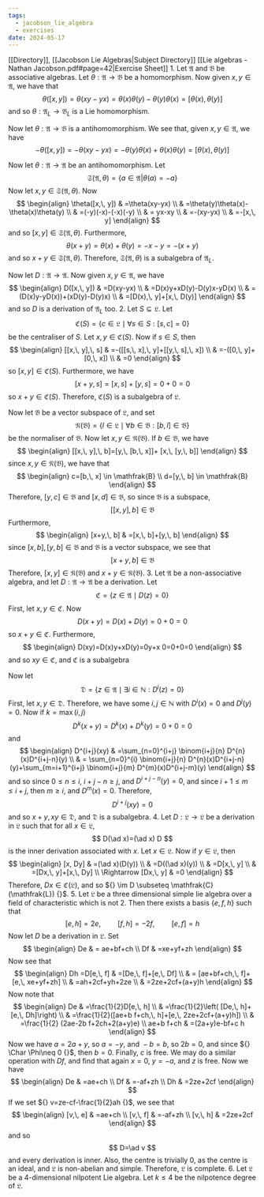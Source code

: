 ```yaml
---
tags:
  - jacobson_lie_algebra
  - exercises
date: 2024-05-17
---
```

[[Directory]], [[Jacobson Lie Algebras|Subject Directory]]
[[Lie algebras - Nathan Jacobson.pdf#page=42|Exercise Sheet]]
1. 
Let $\mathfrak{A}$ and $\mathfrak{B}$ be associative algebras. Let $\theta:\mathfrak{A}\to{}\mathfrak{B} {}$ be a homomorphism. Now given ${} x,\, y \in \mathfrak{A} {}$, we have that
$$
\theta([x,\, y])=\theta(xy-yx)=\theta(x)\theta(y)-\theta(y)\theta(x)=[\theta(x),\, \theta(y)]
$$
and so ${} \theta:\mathfrak{A}_{L}\to{}\mathfrak{B}_{L} {}$ is a Lie homomorphism.

Now let ${} \theta:\mathfrak{A}\to{}\mathfrak{B} {}$ is a antihomomorphism. We see that, given ${} x,\, y \in \mathfrak{A} {}$, we have
$$
-\theta([x,\, y])=-\theta(xy-yx)=-\theta(y)\theta(x)+\theta(x)\theta(y)=[\theta(x),\, \theta(y)]
$$

Now let ${} \theta:\mathfrak{A}\to{} \mathfrak{A} {}$ be an antihomomorphism. Let 
$$
\mathfrak{S}(\mathfrak{A},\, \theta) =\{ a \in \mathfrak{A} |\theta(a)=-a \}
$$
Now let ${} x,\, y \in \mathfrak{S}(\mathfrak{A},\, \theta) {}$. Now
$$
\begin{align}
 \theta([x,\, y]) & =\theta(xy-yx) \\
	 & =\theta(y)\theta(x)-\theta(x)\theta(y) \\
	 & =(-y)(-x)-(-x)(-y) \\
 & = yx-xy \\
 & =-(xy-yx) \\
 & =-[x,\, y]  
 \end{align}
$$
and so ${} [x,\, y] \in  \mathfrak{S} (\mathfrak{A},\, \theta) {}$. Furthermore, 
$$
\theta(x+y)=\theta(x)+\theta(y)=-x-y=-(x+y)
$$
and so ${} x+y \in  \mathfrak{S}(\mathfrak{A},\, \theta) {}$. Therefore, ${} \mathfrak{S}(\mathfrak{A},\, \theta) {}$ is a subalgebra of $\mathfrak{A}_{L}$.

Now let $D:\mathfrak{A}\to{}\mathfrak{A} {}$. Now given ${} x,\, y \in \mathfrak{A} {}$, we have
$$
\begin{align}
 D([x,\, y]) & =D(xy-yx) \\
 & =D(x)y+xD(y)-D(y)x-yD(x) \\
 & =(D(x)y-yD(x))+(xD(y)-D(y)x) \\
  & =[D(x),\, y]+[x,\, D(y)]
 \end{align}
$$
and so $D$ is a derivation of $\mathfrak{A}_{L}$ too. 
2. 
Let ${} S \subseteq  \mathfrak{L} {}$. Let
$$
\mathfrak{C}(S)=\{ c \in \mathfrak{L} \mid \forall s \in S:[s,\, c]=0 \}
$$
be the centraliser of ${} S {}$. Let ${} x,\, y \in \mathfrak{C}(S) {}$. Now if ${} s \in S {}$, then
$$
\begin{align}
 [[x,\, y],\, s] & =-([[s,\, x],\, y]+[[y,\, s],\, x])   \\
 & =-([0,\, y]+[0,\, x]) \\
 & =0
 \end{align}
$$
so ${} [x,\, y] \in \mathfrak{C}(S) {}$. Furthermore, we have
$$
[x+y,\, s]=[x,\, s]+[y,\, s]=0+0=0
$$
so ${} x+y \in \mathfrak{C}(S) {}$. Therefore, $\mathfrak{C}(S)$ is a subalgebra of $\mathfrak{L}$. 

Now let $\mathfrak{B}$ be a vector subspace of $\mathfrak{L}$, and set
$$
\mathfrak{N}(\mathfrak{B})=\{ l \in \mathfrak{L} \mid\forall  b \in \mathfrak{B}:[b,\, l]\in \mathfrak{B} \}
$$
be the normaliser of $\mathfrak{B}$. Now let ${} x,\, y \in \mathfrak{N}(\mathfrak{B}) {}$. If ${} b \in \mathfrak{B} {}$, we have
$$
\begin{align}
[[x,\, y],\, b]=[y,\, [b,\, x]]+ [x,\, [y,\, b]]
\end{align}
$$
since ${} x,\, y \in \mathfrak{N}(\mathfrak{B}) {}$, we have that 
$$
\begin{align}
c=[b,\, x] \in \mathfrak{B} \\
d=[y,\, b] \in \mathfrak{B}
\end{align}
$$
Therefore, ${} [y,\, c] \in \mathfrak{B} {}$ and ${} [x,\, d] \in \mathfrak{B} {}$, so since $\mathfrak{B} {}$ is a subspace, 
$$
[[x,\, y],\, b] \in \mathfrak{B}
$$
Furthermore, 
$$
\begin{align}
[x+y,\, b] & =[x,\, b]+[y,\, b]
\end{align}
$$
since ${} [x,\, b],\, [y,\, b] \in \mathfrak{B} {}$ and ${} \mathfrak{B} {}$ is a vector subspace, we see that
$$
[x+y,\, b] \in \mathfrak{B}
$$
Therefore, ${} [x,\, y] \in \mathfrak{N}(\mathfrak{B}) {}$ and ${} x+y \in \mathfrak{N}(\mathfrak{B}) {}$.
3. 
Let $\mathfrak{A}$ be a non-associative algebra, and let ${} D:\mathfrak{A}\to{}\mathfrak{A} {}$ be a derivation. Let
$$
\mathfrak{C}=\{ z \in \mathfrak{A}\mid D(z)=0 \}
$$
First, let ${} x,\, y \in \mathfrak{C} {}$. Now
$$
D(x+y)=D(x)+D(y)=0+0=0
$$
so ${} x+y \in \mathfrak{C} {}$. Furthermore, 
$$
\begin{align}
D(xy)=D(x)y+xD(y)=0y+x 0=0+0=0
\end{align}
$$
and so ${} xy \in \mathfrak{C} {}$, and ${} \mathfrak{C} {}$ is a subalgebra

Now let 
$$
\mathfrak{D}=\{ z \in \mathfrak{A} \mid\exists  i \in \mathbb{N}:D^{i}(z)=0 \}
$$
First, let ${} x,\, y \in \mathfrak{D} {}$. Therefore, we have some ${} i,\, j \in \mathbb{N} {}$ with ${} D^{i}(x)=0 {}$ and ${} D^{j}(y)=0 {}$. Now if ${} k=\max(i,\, j) {}$
$$
D^{k}(x+y)=D^{k}(x)+D^{k}(y)=0+0=0
$$
and
$$
\begin{align}
 D^{i+j}(xy) & =\sum_{n=0}^{i+j} \binom{i+j}{n} D^{n}(x)D^{i+j-n}(y)  \\
 & = \sum_{n=0}^{i} \binom{i+j}{n} D^{n}(x)D^{i+j-n}(y)+\sum_{m=i+1}^{i+j} \binom{i+j}{m} D^{m}(x)D^{i+j-m}(y) 
 \end{align}
$$
and so since ${} 0\leq n\leq i {}$, ${} i+j-n\geq j {}$, and ${} D^{i+j-n}(y)=0 {}$, and since ${} i+1\leq m\leq i+j {}$, then $m\geq i$, and ${} D^{m}(x)=0 {}$. Therefore, 
$$
D^{i+j}(xy)=0
$$
and so ${} x+y,\, xy \in \mathfrak{D} {}$, and $\mathfrak{D}$ is a subalgebra.
4. 
Let ${} D:\mathfrak{L}\to{}\mathfrak{L} {}$ be a derivation in $\mathfrak{L}$ such that for all ${} x \in \mathfrak{L} {}$, 
$$
D(\ad x)=(\ad x) D
$$
is the inner derivation associated with ${} x$. Let ${} x \in \mathfrak{L} {}$. Now if ${} y \in \mathfrak{L} {}$, then
$$
\begin{align}
 [x, Dy]  & =(\ad x)(D(y)) \\
	 & =D((\ad x)(y)) \\
 & =D[x,\,  y]  \\
 & =[Dx,\,  y]+[x,\,  Dy] \\ 
\Rightarrow [Dx,\, y] & =0
 \end{align}
$$
Therefore, ${} Dx \in \mathfrak{C}(\mathfrak{L}) {}$, and so ${} \im D \subseteq \mathfrak{C}(\mathfrak{L}) {}$. 
5. 
Let $\mathfrak{L}$ be a three dimensional simple lie algebra over a field of characteristic which is not 2. Then there exists a basis ${} \{ e,\, f,\, h \} {}$ such that
$$
[e,\, h]=2e,\, \qquad [f,\, h]=-2f,\, \qquad [e,\, f]=h
$$
Now let ${} D$ be a derivation in $\mathfrak{L} {}$. Set
$$
\begin{align}
 De & = ae+bf+ch  \\
Df & =xe+yf+zh
 \end{align}
$$
Now see that
$$
\begin{align}
 Dh  =D[e,\, f] & =[De,\, f]+[e,\, Df]  \\
 & = [ae+bf+ch,\, f]+[e,\, xe+yf+zh] \\
 & =ah+2cf+yh+2ze \\
 & =2ze+2cf+(a+y)h
 \end{align}
$$
Now note that
$$
\begin{align}
 De & =\frac{1}{2}D[e,\, h] \\
	 & =\frac{1}{2}\left( [De,\, h]+ [e,\, Dh]\right) \\
 & =\frac{1}{2}([ae+b f+ch,\, h]+[e,\, 2ze+2cf+(a+y)h]) \\
 & =\frac{1}{2} (2ae-2b f+2ch+2(a+y)e) \\
ae+b f+ch & =(2a+y)e-bf+c h
 \end{align}
$$
Now we have ${} a=2a+y {}$, so ${} a=-y {}$, and ${} -b=b {}$, so ${} 2b=0 {}$, and since ${} \Char  \Phi\neq 0 {}$, then ${} b=0 {}$. Finally, $c$ is free. We may do a similar operation with $Df {}$, and find that again ${} x=0 {}$, ${} y=-a {}$, and $z$ is free. Now we have
$$
\begin{align}
 De  & =ae+ch \\
Df & =-af+zh \\
Dh & =2ze+2cf 
 \end{align}
$$
If we set ${} v=ze-cf-\frac{1}{2}ah {}$, we see that
$$
\begin{align}
 [v,\, e] & =ae+ch   \\
 [v,\, f] & =-af+zh \\
[v,\, h] & =2ze+2cf
 \end{align}
$$
and so $$
D=\ad v
$$
and every derivation is inner. Also, the centre is trivially $0$, as the centre is an ideal, and $\mathfrak{L}$ is non-abelian and simple. Therefore, $\mathfrak{L}$ is complete.
6. 
Let $\mathfrak{L}$ be a 4-dimensional nilpotent Lie algebra. Let $k\leq 4$ be the nilpotence degree of $\mathfrak{L}$.